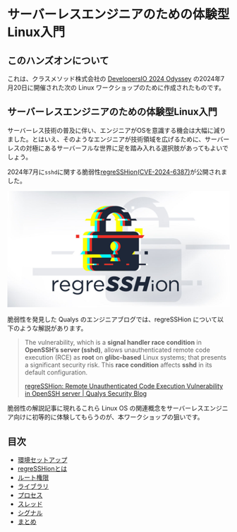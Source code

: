# サーバーレスエンジニアのための体験型Linux入門

## このハンズオンについて

これは、クラスメソッド株式会社の [DevelopersIO 2024 Odyssey](https://classmethod.jp/m/odyssey/) の2024年7月20日に開催された次の Linux ワークショップのために作成されたものです。

## サーバーレスエンジニアのための体験型Linux入門

サーバーレス技術の普及に伴い、エンジニアがOSを意識する機会は大幅に減りました。とはいえ、そのようなエンジニアが技術領域を広げるために、サーバーレスの対極にあるサーバーフルな世界に足を踏み入れる選択肢があってもよいでしょう。

2024年7月に`sshd`に関する脆弱性[regreSSHion(CVE-2024-6387)](https://unit42.paloaltonetworks.com/threat-brief-cve-2024-6387-openssh/)が公開されました。

![](Q-regreSSHion.jpg)

脆弱性を発見した Qualys のエンジニアブログでは、regreSSHion について以下のような解説があります。

> The vulnerability, which is a **signal handler race condition** in **OpenSSH’s server (sshd)**, allows unauthenticated remote code execution (RCE) as **root** on **glibc-based** Linux systems; that presents a significant security risk. This **race condition** affects **sshd** in its default configuration.
>
> [regreSSHion: Remote Unauthenticated Code Execution Vulnerability in OpenSSH server | Qualys Security Blog](https://blog.qualys.com/vulnerabilities-threat-research/2024/07/01/regresshion-remote-unauthenticated-code-execution-vulnerability-in-openssh-server)

脆弱性の解説記事に現れるこれら Linux OS の関連概念をサーバーレスエンジニア向けに初等的に体験してもらうのが、本ワークショップの狙いです。

## 目次

- [環境セットアップ](setup/README.md)
- [regreSSHionとは](regresshion/README.md)
- [ルート権限](root/README.md)
- [ライブラリ](library/README.md)
- [プロセス](process/README.md)
- [スレッド](thread/README.md)
- [シグナル](signal/README.md)
- [まとめ](summary/README.md)
